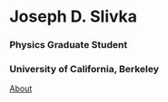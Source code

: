# Joseph D. Slivka

### Physics Graduate Student
### University of California, Berkeley

[About](https://github.com/jslivka66/jslivka66.github.io/about.md)

